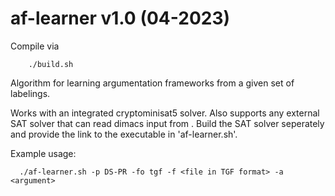 # af-learner v1.0 (04-2023)

Compile via
```
    ./build.sh
```

Algorithm for learning argumentation frameworks from a given set of labelings.

Works with an integrated cryptominisat5 solver.
Also supports any external SAT solver that can read dimacs input from <stdin>.
Build the SAT solver seperately and provide the link to the executable in 'af-learner.sh'.

Example usage:
```
  ./af-learner.sh -p DS-PR -fo tgf -f <file in TGF format> -a <argument>
```
